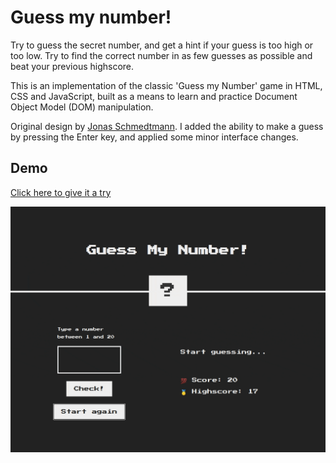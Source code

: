 # Guess my number!

Try to guess the secret number, and get a hint if your guess is too high or too low. Try to find the correct number in as few guesses as possible and beat your previous highscore.



This is an implementation of the classic 'Guess my Number' game in HTML, CSS and JavaScript, built as a means to learn and practice Document Object Model (DOM) manipulation.

Original design by [Jonas Schmedtmann](https://github.com/jonasschmedtmann). I added the ability to make a guess by pressing the Enter key, and applied some minor interface changes.

## Demo

[Click here to give it a try](https://msgaspar.gihub.io/guess-my-number-game)

![Guess my name demo](demo.gif)
